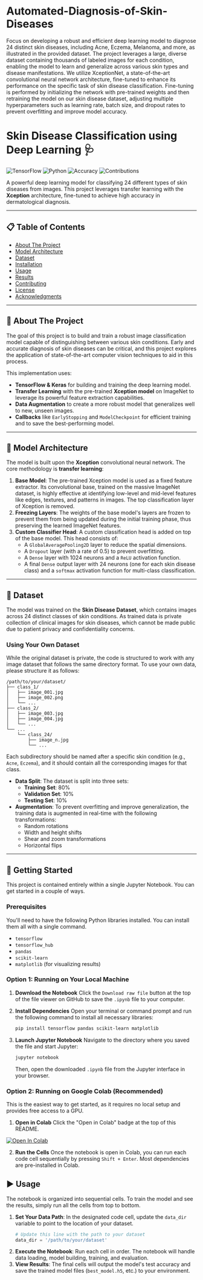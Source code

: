 # Automated-Diagnosis-of-Skin-Diseases

Focus on developing a robust and efficient deep learning model to diagnose 24 distinct skin diseases, including Acne, Eczema, Melanoma, and more, as illustrated in the provided dataset. The project leverages a large, diverse dataset containing thousands of labeled images for each condition, enabling the model to learn and generalize across various skin types and disease manifestations.
We utilize XceptionNet, a state-of-the-art convolutional neural network architecture, fine-tuned to enhance its performance on the specific task of skin disease classification. Fine-tuning is performed by initializing the network with pre-trained weights and then retraining the model on our skin disease dataset, adjusting multiple hyperparameters such as learning rate, batch size, and dropout rates to prevent overfitting and improve model accuracy.

# Skin Disease Classification using Deep Learning 🩺

![TensorFlow](https://img.shields.io/badge/TensorFlow-2.x-FF6F00?style=for-the-badge&logo=tensorflow)
![Python](https://img.shields.io/badge/Python-3.9+-3776AB?style=for-the-badge&logo=python)
![Accuracy](https://img.shields.io/badge/Test_Accuracy-96.7%25-brightgreen?style=for-the-badge)
![Contributions](https://img.shields.io/badge/Contributions-Welcome-blueviolet?style=for-the-badge)


A powerful deep learning model for classifying 24 different types of skin diseases from images. This project leverages transfer learning with the **Xception** architecture, fine-tuned to achieve high accuracy in dermatological diagnosis.



---

## 📋 Table of Contents
* [About The Project](#about-the-project)
* [Model Architecture](#model-architecture)
* [Dataset](#dataset)
* [Installation](#installation-️)
* [Usage](#usage-)
* [Results](#results-)
* [Contributing](#contributing-)
* [License](#license-)
* [Acknowledgments](#acknowledgments-)

---

## 📝 About The Project

The goal of this project is to build and train a robust image classification model capable of distinguishing between various skin conditions. Early and accurate diagnosis of skin diseases can be critical, and this project explores the application of state-of-the-art computer vision techniques to aid in this process.

This implementation uses:
* **TensorFlow & Keras** for building and training the deep learning model.
* **Transfer Learning** with the pre-trained **Xception model** on ImageNet to leverage its powerful feature extraction capabilities.
* **Data Augmentation** to create a more robust model that generalizes well to new, unseen images.
* **Callbacks** like `EarlyStopping` and `ModelCheckpoint` for efficient training and to save the best-performing model.

---

## 🧠 Model Architecture

The model is built upon the **Xception** convolutional neural network. The core methodology is **transfer learning**:

1.  **Base Model**: The pre-trained Xception model is used as a fixed feature extractor. Its convolutional base, trained on the massive ImageNet dataset, is highly effective at identifying low-level and mid-level features like edges, textures, and patterns in images. The top classification layer of Xception is removed.
2.  **Freezing Layers**: The weights of the base model's layers are frozen to prevent them from being updated during the initial training phase, thus preserving the learned ImageNet features.
3.  **Custom Classifier Head**: A custom classification head is added on top of the base model. This head consists of:
    * A `GlobalAveragePooling2D` layer to reduce the spatial dimensions.
    * A `Dropout` layer (with a rate of 0.5) to prevent overfitting.
    * A `Dense` layer with 1024 neurons and a `ReLU` activation function.
    * A final `Dense` output layer with 24 neurons (one for each skin disease class) and a `softmax` activation function for multi-class classification.



---

## 📂 Dataset

The model was trained on the **Skin Disease Dataset**, which contains images across 24 distinct classes of skin conditions. As trained data is private collection of clinical images for skin diseases, which cannot be made public due to patient privacy and confidentiality concerns.

### Using Your Own Dataset
While the original dataset is private, the code is structured to work with any image dataset that follows the same directory format. To use your own data, please structure it as follows:
```text
/path/to/your/dataset/
├── class_1/
│   ├── image_001.jpg
│   ├── image_002.png
│   └── ...
├── class_2/
│   ├── image_003.jpg
│   ├── image_004.jpg
│   └── ...
└── ...
    └── class_24/
        ├── image_n.jpg
        └── ...
```
Each subdirectory should be named after a specific skin condition (e.g., `Acne`, `Eczema`), and it should contain all the corresponding images for that class.

* **Data Split**: The dataset is split into three sets:
    * **Training Set**: 80%
    * **Validation Set**: 10%
    * **Testing Set**: 10%
* **Augmentation**: To prevent overfitting and improve generalization, the training data is augmented in real-time with the following transformations:
    * Random rotations
    * Width and height shifts
    * Shear and zoom transformations
    * Horizontal flips

---
## 🚀 Getting Started

This project is contained entirely within a single Jupyter Notebook. You can get started in a couple of ways.

### Prerequisites
You'll need to have the following Python libraries installed. You can install them all with a single command.
* `tensorflow`
* `tensorflow_hub`
* `pandas`
* `scikit-learn`
* `matplotlib` (for visualizing results)

### Option 1: Running on Your Local Machine

1.  **Download the Notebook**
    Click the `Download raw file` button at the top of the file viewer on GitHub to save the `.ipynb` file to your computer.

2.  **Install Dependencies**
    Open your terminal or command prompt and run the following command to install all necessary libraries:
    ```sh
    pip install tensorflow pandas scikit-learn matplotlib
    ```

3.  **Launch Jupyter Notebook**
    Navigate to the directory where you saved the file and start Jupyter:
    ```sh
    jupyter notebook
    ```
    Then, open the downloaded `.ipynb` file from the Jupyter interface in your browser.

### Option 2: Running on Google Colab (Recommended)

This is the easiest way to get started, as it requires no local setup and provides free access to a GPU.

1.  **Open in Colab**
    Click the "Open in Colab" badge at the top of this README.

   [![Open In Colab](https://colab.research.google.com/assets/colab-badge.svg)](https://colab.research.google.com/github/YOUR_USERNAME/YOUR_REPO_NAME/blob/main/YOUR_NOTEBOOK_NAME.ipynb)

2.  **Run the Cells**
    Once the notebook is open in Colab, you can run each code cell sequentially by pressing `Shift + Enter`. Most dependencies are pre-installed in Colab.

## ▶️ Usage

The notebook is organized into sequential cells. To train the model and see the results, simply run all the cells from top to bottom.

1.  **Set Your Data Path**: In the designated code cell, update the `data_dir` variable to point to the location of your dataset.
    ```python
    # Update this line with the path to your dataset
    data_dir = '/path/to/your/dataset'
    ```
2.  **Execute the Notebook**: Run each cell in order. The notebook will handle data loading, model building, training, and evaluation.
3.  **View Results**: The final cells will output the model's test accuracy and save the trained model files (`best_model.h5`, etc.) to your environment.

